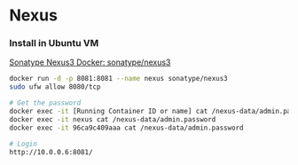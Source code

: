 # Nexus

### Install in Ubuntu VM
[Sonatype Nexus3 Docker: sonatype/nexus3](https://hub.docker.com/r/sonatype/nexus3/)

```sh
docker run -d -p 8081:8081 --name nexus sonatype/nexus3
sudo ufw allow 8080/tcp

# Get the password
docker exec -it [Running Container ID or name] cat /nexus-data/admin.password
docker exec -it nexus cat /nexus-data/admin.password
docker exec -it 96ca9c409aaa cat /nexus-data/admin.password

# Login
http://10.0.0.6:8081/
```
